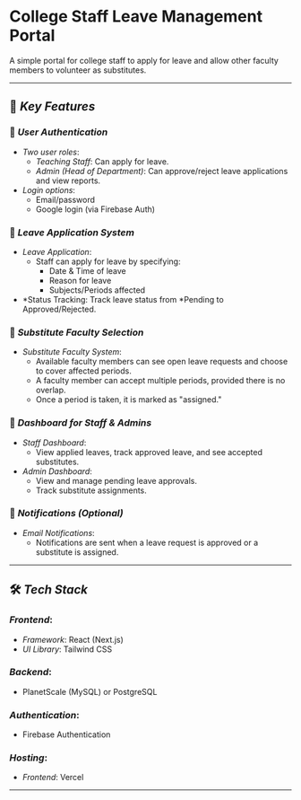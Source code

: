 # College Staff Leave Management Portal

A simple portal for college staff to apply for leave and allow other faculty members to volunteer as substitutes.

---

## 🌟 *Key Features*

### ⿡ *User Authentication*
- *Two user roles*:
  - *Teaching Staff*: Can apply for leave.
  - *Admin (Head of Department)*: Can approve/reject leave applications and view reports.
- *Login options*:
  - Email/password
  - Google login (via Firebase Auth)

### ⿢ *Leave Application System*
- *Leave Application*:
  - Staff can apply for leave by specifying:
    - Date & Time of leave
    - Reason for leave
    - Subjects/Periods affected
- *Status Tracking: Track leave status from *Pending to Approved/Rejected.

### ⿣ *Substitute Faculty Selection*
- *Substitute Faculty System*:
  - Available faculty members can see open leave requests and choose to cover affected periods.
  - A faculty member can accept multiple periods, provided there is no overlap.
  - Once a period is taken, it is marked as "assigned."

### ⿤ *Dashboard for Staff & Admins*
- *Staff Dashboard*:
  - View applied leaves, track approved leave, and see accepted substitutes.
- *Admin Dashboard*:
  - View and manage pending leave approvals.
  - Track substitute assignments.

### ⿥ *Notifications (Optional)*
- *Email Notifications*:
  - Notifications are sent when a leave request is approved or a substitute is assigned.

---

## 🛠 *Tech Stack*

### *Frontend*:
- *Framework*: React (Next.js)
- *UI Library*: Tailwind CSS

### *Backend*:
- PlanetScale (MySQL) or PostgreSQL

### *Authentication*:
- Firebase Authentication

### *Hosting*:
- *Frontend*: Vercel 

---